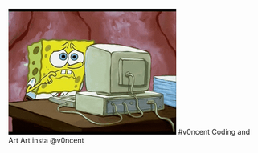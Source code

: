 ![](https://github.com/v0ncent/v0ncent/blob/main/spungbob.gif)
#v0ncent
Coding and Art
Art insta @v0ncent
